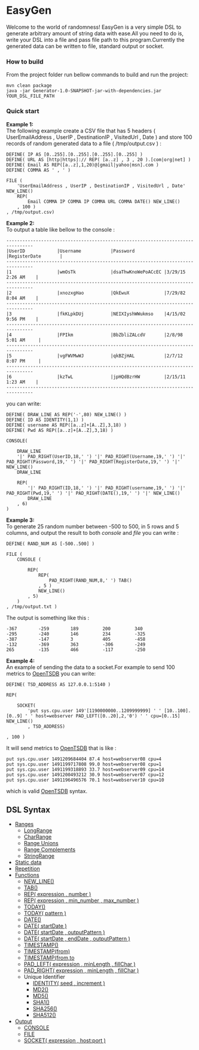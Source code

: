 # EasyGen
Welcome to the world of randomness! EasyGen is a very simple DSL to generate arbitrary amount of string data with ease.All you need 
to do is, write your DSL into a file and pass file path to this program.Currently the generated data can be written to file, standard output or socket. 

### How to build
From the project folder run bellow commands to build and run the project:
```
mvn clean package
java -jar Generator-1.0-SNAPSHOT-jar-with-dependencies.jar YOUR_DSL_FILE_PATH
```
### Quick start
**Example 1:**  
The following example create a CSV file that has 5 headers ( UserEmailAddress , UserIP , DestinationIP , VisitedUrl , Date ) and store 100 records of random generated data to a file ( /tmp/output.csv ) :
```
DEFINE( IP AS [0..255].[0..255].[0..255].[0..255] )
DEFINE( URL AS [http|https]:// REP( [a..z] , 3 , 20 ).[com|org|net] )
DEFINE( Email AS REP([a..z],1,20)@[gmail|yahoo|msn].com )
DEFINE( COMMA AS ' , ' )

FILE (
	'UserEmailAddress , UserIP , DestinationIP , VisitedUrl , Date' NEW_LINE()
	REP(
		Email COMMA IP COMMA IP COMMA URL COMMA DATE() NEW_LINE()	
	, 100 )
, /tmp/output.csv)
```

**Example 2:**  
To output a table like bellow to the console :  
```
--------------------------------------------------------------------------------
|UserID            |Username           |Password           |RegisterDate       |
--------------------------------------------------------------------------------
|1                 |wmOsTk             |dsaThwKnoWePoACcEC |3/29/15 2:26 AM    |
--------------------------------------------------------------------------------
|2                 |xnozxgHao          |QkEwuX             |7/29/82 8:04 AM    |
--------------------------------------------------------------------------------
|3                 |fkKLpkDUj          |NEIXIyshWWukmso    |4/15/02 9:56 PM    |
--------------------------------------------------------------------------------
|4                 |FPIkm              |BbZbliZALcdV       |2/8/98 5:01 AM     |
--------------------------------------------------------------------------------
|5                 |vgFWVMwWJ          |qkBZjHAL           |2/7/12 8:07 PM     |
--------------------------------------------------------------------------------
|6                 |kzTwL              |jpHQdBzrHW         |2/15/11 1:23 AM    |
--------------------------------------------------------------------------------
```
you can write:  
```
DEFINE( DRAW_LINE AS REP('-',80) NEW_LINE() )
DEFINE( ID AS IDENTITY(1,1) )
DEFINE( username AS REP([a..z]+[A..Z],3,18) )
DEFINE( Pwd AS REP([a..z]+[A..Z],3,18) )

CONSOLE(

	DRAW_LINE
	'|' PAD_RIGHT(UserID,18,' ') '|' PAD_RIGHT(Username,19,' ') '|' PAD_RIGHT(Password,19,' ') '|' PAD_RIGHT(RegisterDate,19,' ') '|' NEW_LINE()
	DRAW_LINE

	REP(
		'|' PAD_RIGHT(ID,18,' ') '|' PAD_RIGHT(username,19,' ') '|' PAD_RIGHT(Pwd,19,' ') '|' PAD_RIGHT(DATE(),19,' ') '|' NEW_LINE()
		DRAW_LINE
	, 6)
)
```
**Example 3:**  
To generate 25 random number between -500 to 500, in 5 rows and 5 columns, and output the result to both _console_ and _file_ you can write :  
```
DEFINE( RAND_NUM AS [-500..500] )

FILE (
	CONSOLE (

		REP(
			REP(
				PAD_RIGHT(RAND_NUM,8,' ') TAB()
			, 5 )
			NEW_LINE()
		, 5)
	)
, /tmp/output.txt )
```
The output is something like this :  
```
-367    	-259    	189     	200     	340     	
-295    	-240    	146     	234     	-325    	
-387    	-147    	3       	405     	-458    	
-132    	-369    	363     	-306    	-249    	
265     	-135    	466     	-117    	-250
```

**Example 4:**  
An example of sending the data to a socket.For example to send 100 metrics to [OpenTSDB](http://opentsdb.net/) you can write:  
```
DEFINE( TSD_ADDRESS AS 127.0.0.1:5140 )

REP(

	SOCKET(
		'put sys.cpu.user 149'[1190000000..1209999999] ' ' [10..100].[0..9] ' ' host=webserver PAD_LEFT([0..20],2,'0') ' ' cpu=[0..15] NEW_LINE()
        , TSD_ADDRESS)

, 100 )	
```
It will send metrics to [OpenTSDB](http://opentsdb.net/) that is like :  
```
put sys.cpu.user 1491209684404 87.4 host=webserver08 cpu=4
put sys.cpu.user 1491199717808 99.0 host=webserver08 cpu=1
put sys.cpu.user 1491199318893 33.7 host=webserver09 cpu=14
put sys.cpu.user 1491200493212 30.9 host=webserver07 cpu=12
put sys.cpu.user 1491196496576 70.1 host=webserver10 cpu=10
```
which is valid [OpenTSDB](http://opentsdb.net/) syntax.

## DSL Syntax
* [Ranges](https://github.com/mostafa-asg/EasyGen/wiki/Ranges)
    * [LongRange](https://github.com/mostafa-asg/EasyGen/wiki/LongRange)
    * [CharRange](https://github.com/mostafa-asg/EasyGen/wiki/CharRange)
    * [Range Unions](https://github.com/mostafa-asg/EasyGen/wiki/Range-Unions)
    * [Range Complements](https://github.com/mostafa-asg/EasyGen/wiki/Range-Complements)
    * [StringRange](https://github.com/mostafa-asg/EasyGen/wiki/StringRange)
* [Static data](https://github.com/mostafa-asg/EasyGen/wiki/Static-data)    
* [Repetition](https://github.com/mostafa-asg/EasyGen/wiki/Repetition)     
* [Functions](https://github.com/mostafa-asg/EasyGen/wiki/Functions)
  * [NEW_LINE()](https://github.com/mostafa-asg/EasyGen/wiki/Functions#new_line)
  * [TAB()](https://github.com/mostafa-asg/EasyGen/wiki/Functions#tab)
  * [REP( expression , number )](https://github.com/mostafa-asg/EasyGen/wiki/Functions#rep-expression--number-)
  * [REP( expression , min_number , max_number )](https://github.com/mostafa-asg/EasyGen/wiki/Functions#rep-expression--min_number--max_number-)
  * [TODAY()](https://github.com/mostafa-asg/EasyGen/wiki/Functions#today)
  * [TODAY( pattern )](https://github.com/mostafa-asg/EasyGen/wiki/Functions#today-pattern-)
  * [DATE()](https://github.com/mostafa-asg/EasyGen/wiki/Functions#date)
  * [DATE( startDate )](https://github.com/mostafa-asg/EasyGen/wiki/Functions#date-startdate-)
  * [DATE( startDate , outputPattern )](https://github.com/mostafa-asg/EasyGen/wiki/Functions#date-startdate--outputpattern-)
  * [DATE( startDate , endDate , outputPattern )](https://github.com/mostafa-asg/EasyGen/wiki/Functions#date-startdate--enddate--outputpattern-)
  * [TIMESTAMP()](https://github.com/mostafa-asg/EasyGen/wiki/Functions#timestamp)
  * [TIMESTAMP(from)](https://github.com/mostafa-asg/EasyGen/wiki/Functions#timestampfrom)
  * [TIMESTAMP(from,to](https://github.com/mostafa-asg/EasyGen/wiki/Functions#timestampfromto)
  * [PAD_LEFT( expression , minLength , fillChar )](https://github.com/mostafa-asg/EasyGen/wiki/Functions#pad_left-expression--minlength--fillchar-)
  * [PAD_RIGHT( expression , minLength , fillChar )](https://github.com/mostafa-asg/EasyGen/wiki/Functions#pad_right-expression--minlength--fillchar-)
  * Unique Identifier
    * [IDENTITY( seed , increment )](https://github.com/mostafa-asg/EasyGen/wiki/Functions#identity-seed--increment-)
    * [MD2()](https://github.com/mostafa-asg/EasyGen/wiki/Functions#md2)
    * [MD5()](https://github.com/mostafa-asg/EasyGen/wiki/Functions#md5)
    * [SHA1()](https://github.com/mostafa-asg/EasyGen/wiki/Functions#sha1)
    * [SHA256()](https://github.com/mostafa-asg/EasyGen/wiki/Functions#sha256)
    * [SHA512()](https://github.com/mostafa-asg/EasyGen/wiki/Functions#sha512)
* [Output](https://github.com/mostafa-asg/EasyGen/wiki/Output)
  * [CONSOLE](https://github.com/mostafa-asg/EasyGen/wiki/Output#console-expression-)
  * [FILE](https://github.com/mostafa-asg/EasyGen/wiki/Output#file-expression--path-)
  * [SOCKET( expression , host:port )](https://github.com/mostafa-asg/EasyGen/wiki/Output#socket-expression--hostport-)
